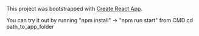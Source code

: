 This project was bootstrapped with [Create React App](https://github.com/facebook/create-react-app).

You can try it out by running "npm install" -> "npm run start"  from CMD cd path_to_app_folder
